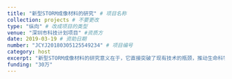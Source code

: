 ```yaml
---
title: "新型STORM成像材料的研究" # 项目名称
collection: projects # 不要更改
type: "纵向" # 改成项目的类型
venue: "深圳市科技计划项目" #资质方
date: 2019-03-19 # 资助日期
number: "JCYJ20180305125549234" # 项目编号
category: host
excerpt: "新型STORM成像材料的研究意义在于，它直接突破了现有技术的瓶颈，推动生命科学进入一个更精细、更动态的观测维度。通过开发更亮、更稳定、毒性更低且具备优异光开关特性的荧光探针（如新型有机染料和功能化纳米颗粒），研究人员得以在活细胞中进行长时程、低损伤的超高分辨率成像，实时捕捉关键的生命动态过程。同时，这些新材料极大地提升了成像质量和分辨率，并拓展了多色成像的能力，使得科学家能够以前所未有的清晰度，在分子层面解析复杂生物结构的精细构造及其相互作用网络，从而深刻揭示生命的奥秘。"
funding: "30万"
---
```

